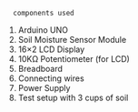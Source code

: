       components used

1. Arduino UNO
2. Soil Moisture Sensor Module
3. 16×2 LCD Display
4. 10KΩ Potentiometer (for LCD)
5. Breadboard
6. Connecting wires
7. Power Supply
8. Test setup with 3 cups of soil
